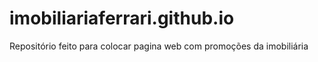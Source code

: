 # imobiliariaferrari.github.io
Repositório feito para colocar pagina web com promoções da imobiliária
